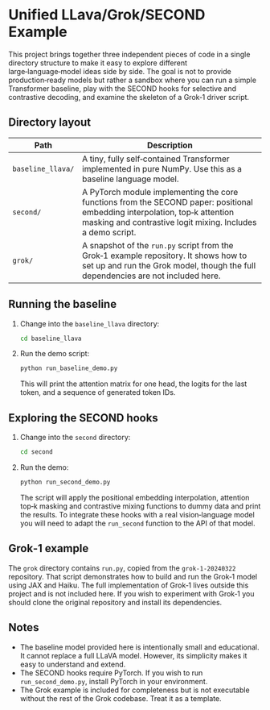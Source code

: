 # Unified LLava/Grok/SECOND Example

This project brings together three independent pieces of code in a
single directory structure to make it easy to explore different
large‑language‑model ideas side by side. The goal is not to provide
production‑ready models but rather a sandbox where you can run a
simple Transformer baseline, play with the SECOND hooks for selective
and contrastive decoding, and examine the skeleton of a Grok‑1 driver
script.

## Directory layout

| Path | Description |
|------|-------------|
| `baseline_llava/` | A tiny, fully self‑contained Transformer implemented in pure NumPy. Use this as a baseline language model. |
| `second/` | A PyTorch module implementing the core functions from the SECOND paper: positional embedding interpolation, top‑k attention masking and contrastive logit mixing. Includes a demo script. |
| `grok/` | A snapshot of the `run.py` script from the Grok‑1 example repository. It shows how to set up and run the Grok model, though the full dependencies are not included here. |

## Running the baseline

1. Change into the `baseline_llava` directory:
   ```bash
   cd baseline_llava
   ```
2. Run the demo script:
   ```bash
   python run_baseline_demo.py
   ```
   This will print the attention matrix for one head, the logits for
   the last token, and a sequence of generated token IDs.

## Exploring the SECOND hooks

1. Change into the `second` directory:
   ```bash
   cd second
   ```
2. Run the demo:
   ```bash
   python run_second_demo.py
   ```
   The script will apply the positional embedding interpolation,
   attention top‑k masking and contrastive mixing functions to dummy
   data and print the results. To integrate these hooks with a real
   vision‑language model you will need to adapt the `run_second`
   function to the API of that model.

## Grok‑1 example

The `grok` directory contains `run.py`, copied from the
`grok-1-20240322` repository. That script demonstrates how to build
and run the Grok‑1 model using JAX and Haiku. The full implementation
of Grok‑1 lives outside this project and is not included here. If you
wish to experiment with Grok‑1 you should clone the original
repository and install its dependencies.

## Notes

- The baseline model provided here is intentionally small and
  educational. It cannot replace a full LLaVA model. However, its
  simplicity makes it easy to understand and extend.
- The SECOND hooks require PyTorch. If you wish to run
  `run_second_demo.py`, install PyTorch in your environment.
- The Grok example is included for completeness but is not executable
  without the rest of the Grok codebase. Treat it as a template.
